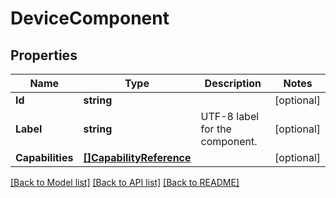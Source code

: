# DeviceComponent

## Properties

Name | Type | Description | Notes
------------ | ------------- | ------------- | -------------
**Id** | **string** |  | [optional] 
**Label** | **string** | UTF-8 label for the component. | [optional] 
**Capabilities** | [**[]CapabilityReference**](CapabilityReference.md) |  | [optional] 

[[Back to Model list]](../README.md#documentation-for-models) [[Back to API list]](../README.md#documentation-for-api-endpoints) [[Back to README]](../README.md)



